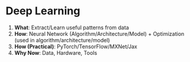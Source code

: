 # Deep Learning

1. **What**: Extract/Learn useful patterns from data
2. **How**: Neural Network (Algorithm/Architecture/Model) + Optimization (used in algorithm/architecture/model)
3. **How (Practical)**: PyTorch/TensorFlow/MXNet/Jax
4. **Why Now**: Data, Hardware, Tools



